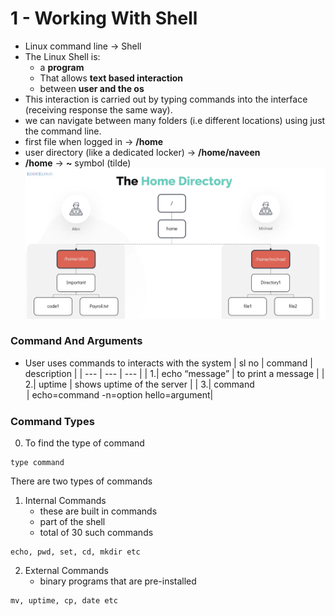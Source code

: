 # 1 - Working With Shell

- Linux command line →  Shell
- The Linux Shell is:
    - a **program**
    - That allows **text based interaction**
    - between **user and the os**
- This interaction is carried out by typing commands into the interface (receiving response the same way).
- we can navigate between many folders (i.e different locations) using just the command line.
- first file when logged in → **/home**
- user directory (like a dedicated locker) → **/home/naveen**
- **/home** → **~** symbol (tilde)
![alt text](image.png)

### Command And Arguments

- User uses commands to interacts with the system
| sl no | command | description |
| --- | --- | --- |
|  1.| echo “message” | to print a message |
|  2.| uptime | shows uptime of the server |
|  3.| command <option><arguments> | echo=command -n=option hello=argument|

### Command Types

0. To find the type of command
```
type command
```

There are two types of commands
1. Internal Commands
    - these are built in commands
    - part of the shell
    - total of 30 such commands

```
echo, pwd, set, cd, mkdir etc
```
2. External Commands
    - binary programs that are pre-installed

```
mv, uptime, cp, date etc
```